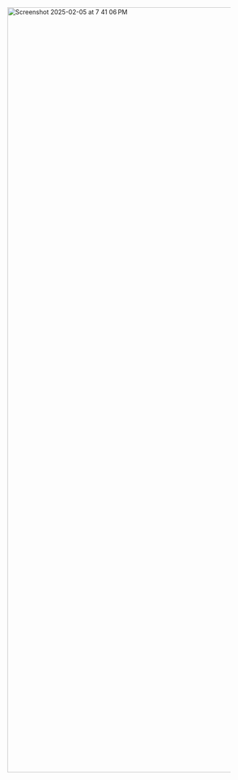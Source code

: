 <img width="1728" alt="Screenshot 2025-02-05 at 7 41 06 PM" src="https://github.com/user-attachments/assets/f7275763-f594-4055-a82d-1bf27c7d5b77" />
